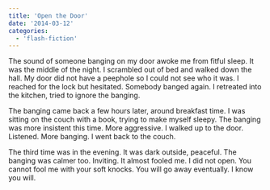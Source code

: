 ```yaml
---
title: 'Open the Door'
date: '2014-03-12'
categories:
  - 'flash-fiction'
---
```


The sound of someone banging on my door awoke me from fitful sleep. It was the
middle of the night. I scrambled out of bed and walked down the hall. My door
did not have a peephole so I could not see who it was. I reached for the lock
but hesitated. Somebody banged again. I retreated into the kitchen, tried to
ignore the banging.

<!-- truncate -->

The banging came back a few hours later, around breakfast time. I was sitting on
the couch with a book, trying to make myself sleepy. The banging was more
insistent this time. More aggressive. I walked up to the door. Listened. More
banging. I went back to the couch.

The third time was in the evening. It was dark outside, peaceful. The banging
was calmer too. Inviting. It almost fooled me. I did not open. You cannot fool
me with your soft knocks. You will go away eventually. I know you will.
